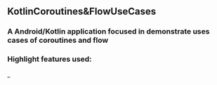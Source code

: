## KotlinCoroutines&FlowUseCases
### A Android/Kotlin application focused in demonstrate uses cases of coroutines and flow 

### Highlight features used:  
_